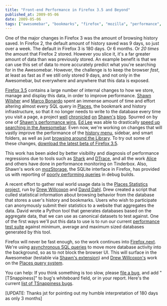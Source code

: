 ```yaml
---
title: "Front-end Performance in Firefox 3.5 and Beyond"
published_at: 2009-05-06
date: 2009-05-06
tags: ["awesomebar", "bookmarks", "firefox", "mozilla", "performance", "places", "posts"]
---
```

One of the major changes in Firefox 3 was the amount of browsing history saved. In Firefox 2, the default amount of history saved was 9 days, so just over a week. The default in Firefox 3 is 180 days. Or 6 months. Or *20 times* the amount that Firefox 2 stored. However you slice it, it's a far greater amount of data than was previously stored. An example benefit is that we can use this set of data to more accurately predict what you're searching for in the Awesomebar. However, the challenge is to keep the browser *fast*, at least as fast as if we still only stored 9 days, and not only in the Awesomebar, but everywhere and anywhere that this data is exposed.

[Firefox 3.5](https://wiki.mozilla.org/Firefox3.5) contains a large number of internal changes to how we store, manage and display this data, in order to improve performance. [Shawn Wilsher](http://twitter.com/sdwilsh "Shawn on Twitter") and [Marco Bonardo](http://twitter.com/mak77 "Marco on Twitter") spent an immense amount of time and effort altering almost every SQL query in [Places](https://wiki.mozilla.org/Places), the bookmark and history infrastructure, so that it no longer needs to write to the database every time you visit a page, a project [well](http://shawnwilsher.com/archives/168) [chronicled](http://shawnwilsher.com/archives/169) [on](http://shawnwilsher.com/archives/170) [Shawn's](http://shawnwilsher.com/archives/172) [blog](http://shawnwilsher.com/archives/242). Spurred on by one of [Shawn's performance wins](https://bugzilla.mozilla.org/show_bug.cgi?id=478097), [Ed Lee](http://ed.agadak.net/ "Ed") was able to drastically [speed up searching in the Awesomebar](http://ed.agadak.net/2009/02/looking-for-location-bar-perf-testers). Even now, we're working on changes that will vastly improve the performance of the [history menu](https://bugzilla.mozilla.org/show_bug.cgi?id=488966), sidebar, and smart folders, as well as just [browsing around the Library](https://bugzilla.mozilla.org/show_bug.cgi?id=490664). To try out some of these changes, [download the latest beta of Firefox 3.5](http://www.mozilla.com/en-US/firefox/all-beta.html "Firefox 3.5 Beta 4").

This work has been aided by better visibility and diagnosis of performance regressions due to tools such as [Shark](http://developer.apple.com/tools/sharkoptimize.html) and [DTrace](https://wiki.mozilla.org/Performance/Optimizing_JavaScript_with_DTrace), and all the work [Alice](http://alice.nodelman.net/blog/) and others have done in performance monitoring on Tinderbox. Also, Shawn's work on [mozStorage](https://developer.mozilla.org/en/Storage), the SQLite interface in Firefox, has provided us with reporting of [poorly performing queries](http://shawnwilsher.com/archives/251) in debug builds.

A recent effort to gather real world usage data is the [Places Statistics project](https://places-stats.mozilla.com/), run by [Drew Willcoxon](http://blog.mozilla.com/adw/) and [David Dahl](http://daviddahl.blogspot.com/). Drew created a script that culled statistical information about browsing behavior from the database that stores a user's history and bookmarks. Users who wish to participate can anonymously submit their statistics to a website that aggregates the data. David wrote a Python tool that generates databases based on the aggregate data, that we can use as canonical datasets to test against. One of the first ways we'll put this data to use is to run our current [performance test suite](https://wiki.mozilla.org/Performance:Tinderbox_Tests) against minimum, average and maximum sized databases generated by this tool.

Firefox will never be fast enough, so the work continues into [Firefox.next](https://wiki.mozilla.org/Firefox/Namoroka). We're using [asynchronous SQL queries](https://developer.mozilla.org/en/Storage\#Asynchronously) to move more database activity into the background, so as to not block the browser UI. This will surface in the Awesomebar (testable via [Shawn's extension](http://shawnwilsher.com/archives/255)) and [Drew Willcoxon's](http://blog.mozilla.com/adw/) work on the [Places query system](https://bugzilla.mozilla.org/show_bug.cgi?id=490714).

You can help: If you think something is too slow, please [file a bug](https://bugzilla.mozilla.org/enter_bug.cgi), and add "[TSnappiness]" to bug's whiteboard field, or in your report. Here's the current [list of TSnappiness bugs](https://bugzilla.mozilla.org/buglist.cgi?quicksearch=tsnappiness).

[UPDATE: Thanks jst for pointing out my humble interpretation of 180 days as only 3 months]